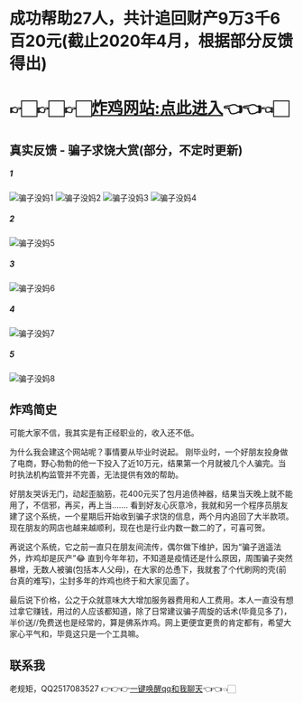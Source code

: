 # 成功帮助27人，共计追回财产9万3千6百20元(截止2020年4月，根据部分反馈得出)
# 👉🏻👉🏻👉🏻[炸鸡网站:点此进入](http://hongz.kuaishuale.top/)👈👈👈🏻

## 真实反馈 - 骗子求饶大赏(部分，不定时更新)
##### 1
![骗子没妈1](https://s1.ax1x.com/2020/04/23/JdXERO.jpg)
![骗子没妈2](https://s1.ax1x.com/2020/04/23/JdXki6.jpg)
![骗子没妈3](https://s1.ax1x.com/2020/04/23/JdXAJK.jpg)
![骗子没妈4](https://s1.ax1x.com/2020/04/23/JdXiIx.jpg)
##### 2
![骗子没妈5](https://s1.ax1x.com/2020/04/23/JdXPd1.jpg)
##### 3
![骗子没妈6](https://s1.ax1x.com/2020/04/23/JdXeQe.jpg)
##### 4
![骗子没妈7](https://s1.ax1x.com/2020/04/23/JdXmsH.jpg)
##### 5
![骗子没妈8](https://s1.ax1x.com/2020/04/23/JdXnLd.jpg)

## 炸鸡简史
可能大家不信，我其实是有正经职业的，收入还不低。

为什么我会建这个网站呢？事情要从毕业时说起。
刚毕业时，一个好朋友投身做了电商，野心勃勃的他一下投入了近10万元，结果第一个月就被几个人骗完。当时执法机构监管并不完善，无法提供有效的帮助。

好朋友哭诉无门，动起歪脑筋，花400元买了包月追债神器，结果当天晚上就不能用了，不信邪，再买，再上当.......
看到好友心灰意冷，我就和另一个程序员朋友建了这个系统，一个星期后开始收到骗子求饶的信息，两个月内追回了大半款项。现在朋友的网店也越来越顺利，现在也是行业内数一数二的了，可喜可贺。

再说这个系统，它之前一直只在朋友间流传，偶尔做下维护，因为“骗子逍遥法外，炸鸡却是灰产”😂
直到今年年初，不知道是疫情还是什么原因，周围骗子突然暴增，无数人被骗(包括本人父母)，在大家的怂恿下，我就套了个代刷网的壳(前台真的难写)，尘封多年的炸鸡也终于和大家见面了。

最后说下价格，公之于众就意味大大增加服务器费用和人工费用。本人一直没有想过拿它赚钱，用过的人应该都知道，除了日常建议骗子周旋的话术(毕竟见多了)，半价送//免费送也是经常的，算是佛系炸鸡。网上更便宜更贵的肯定都有，希望大家心平气和，毕竟这只是一个工具嘛。

## 联系我
老规矩，QQ2517083527 👉👉👉[一键唤醒qq和我聊天](http://wpa.qq.com/msgrd?v=3&uin=2517083527&site=qq&menu=yes)👈👈👈🏻
